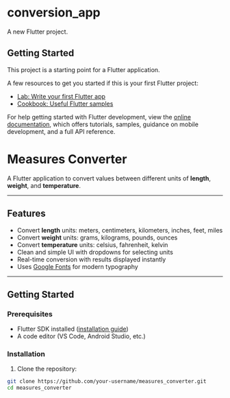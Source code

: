 # conversion_app

A new Flutter project.

## Getting Started

This project is a starting point for a Flutter application.

A few resources to get you started if this is your first Flutter project:

- [Lab: Write your first Flutter app](https://docs.flutter.dev/get-started/codelab)
- [Cookbook: Useful Flutter samples](https://docs.flutter.dev/cookbook)

For help getting started with Flutter development, view the
[online documentation](https://docs.flutter.dev/), which offers tutorials,
samples, guidance on mobile development, and a full API reference.

# Measures Converter

A Flutter application to convert values between different units of **length**, **weight**, and **temperature**.

---

## Features

- Convert **length** units: meters, centimeters, kilometers, inches, feet, miles
- Convert **weight** units: grams, kilograms, pounds, ounces
- Convert **temperature** units: celsius, fahrenheit, kelvin
- Clean and simple UI with dropdowns for selecting units
- Real-time conversion with results displayed instantly
- Uses [Google Fonts](https://pub.dev/packages/google_fonts) for modern typography

---


## Getting Started

### Prerequisites

- Flutter SDK installed ([installation guide](https://docs.flutter.dev/get-started/install))
- A code editor (VS Code, Android Studio, etc.)

### Installation

1. Clone the repository:

```bash
git clone https://github.com/your-username/measures_converter.git
cd measures_converter
